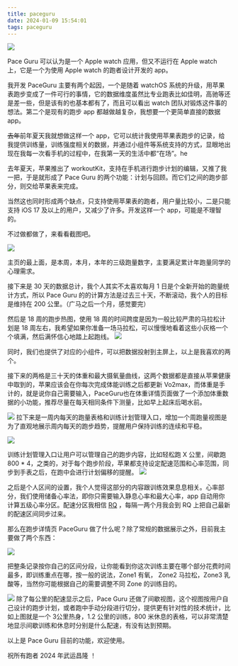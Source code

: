 ```yaml
---
title: paceguru
date: 2024-01-09 15:54:01
tags: paceguru
---
```

![](/blog/zh/images/1500x500.jpeg)

Pace Guru 可以认为是一个 Apple watch 应用，但又不运行在 Apple watch 上，它是一个为使用 Apple watch 的跑者设计开发的 app。

我开发 PaceGuru 主要有两个起因，一个是随着 watchOS 系统的升级，用苹果表跑步变成了一件可行的事情，它的数据维度虽然比专业跑表比如佳明，高驰等还是差一些，但是该有的也基本都有了，而且可以看出 watch 团队对锻炼这件事的想法。第二个是现有的跑步 app 都越做越复杂，我想要一个更简单直接的数据 app。

~~去年~~前年夏天我就想做这样一个 app，它可以统计我使用苹果表跑步的记录，给我提供训练量，训练强度相关的数据，并通过小组件等系统支持的方式，显眼地出现在我每一次看手机的过程中，在我第一天的生活中都“在场”。he

去年夏天，苹果推出了 workoutKit，支持在手机进行跑步计划的编辑，又推了我一把，于是就形成了 Pace Guru 的两个功能：计划与回顾。而它们之间的跑步部分，则交给苹果表来完成。

当然这也同时形成两个缺点，只支持使用苹果表的跑者，用户量比较小，二是只能支持 iOS 17 及以上的用户，又减少了许多。开发这样一个 app，可能是不理智的。

不过做都做了，来看看截图吧。

![](/blog/zh/images/home_1.png)

主页的最上面，是本周，本月，本年的三级跑量数字，主要满足累计年跑量同学的心理需求。

接下来是 30 天的数据总计，我个人其实不太喜欢每月 1 日是个全新开始的跑量统计方式，所以 Pace Guru 的的计算方法是过去三十天，不断滚动，我个人的目标是维持在 200 公里。（广马之后一个月，感觉要完）

然后是 18 周的跑步热图，使用 18 周的时间跨度是因为一般比较严肃的马拉松计划是 18 周左右，我希望如果你准备一场马拉松，可以慢慢地看着这些小灰格一个个填满，然后满怀信心地踏上起跑线。
 ![](/blog/zh/images/widget.jpeg)

同时，我们也提供了对应的小组件，可以把数据投射到主屏上，以上是我喜欢的两个。

接下来的两格是三十天的体重和最大摄氧量曲线，这两个数据都是直接从苹果健康中取到的，苹果应该会在你每次完成体能训练之后都更新 Vo2max，而体重是手计的，就是说你自己需要输入，PaceGuru也在体重详情页面做了一个添加体重数据的小功能，推荐尽量在每天相同条件下测量，比如早上起床后喝水前。

![](/blog/zh/images/home_2.png)
拉下来是一周内每天的跑量表格和训练计划管理入口，增加一个周跑量视图是为了直观地展示周内每天的跑步趋势，提醒用户保持训练的连续和平稳。

![](/blog/zh/images/temp8K.png)

训练计划管理入口让用户可以管理自己的跑步内容，比如轻松跑 X 公里，间歇跑 800 * 4，之类的，对于每个跑步阶段，苹果都支持设定配速范围和心率范围，同步到手表之后，在跑中会进行计划偏移的提醒。
 ![](/blog/zh/images/zones.png)

之后是个人区间的设置，我个人觉得这部分的内容跟训练效果息息相关。心率部分，我们使用储备心率法，即你只需要输入静息心率和最大心率，app 自动用你计算五级心率分区。配速分区我相信 [RQ](https://www.runningquotient.cn/) ，每隔一两个月我会到 RQ 上把自己最新的配速区间同步过来。

那么在跑步详情页 PaceGuru 做了什么呢？除了常规的数据展示之外，目前我主要做了两个东西：

![](/blog/zh/images/detail_zones.png)

把整条记录按你自己的区间分段，让你能看到你这次训练主要在哪个部分花费时间最多，即训练重点在哪，按一般的说法，Zone1 有氧， Zone2 马拉松，Zone3 乳酸等，当然你可能根据自己的需要调整不同 Zone 的训练目的。

![](/blog/zh/images/detail_interval.png)
除了每公里的配速显示之后，Pace Guru 还做了间歇视图，这个视图按用户自己设计的跑步计划，或者跑中手动分段进行切分，提供更有针对性的技术统计，比如上图就是一个 3公里热身，1.2 公里的训练，800 米休息的表格，可以非常清楚地显示间歇训练和休息时分别是什么配速，有没有达到预期。

以上是 Pace Guru 目前的功能，欢迎使用。

祝所有跑者 2024 年武运昌隆 ！